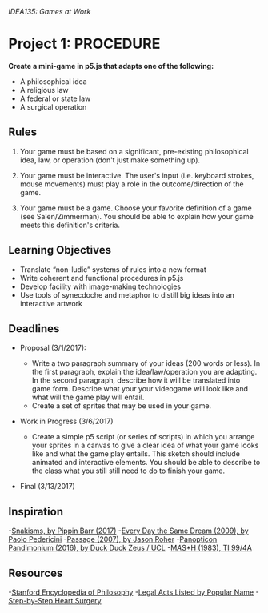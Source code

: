 *IDEA135: Games at Work*
# Project 1: PROCEDURE

**Create a mini-game in p5.js that adapts one of the following:**

- A philosophical idea
- A religious law
- A federal or state law
- A surgical operation

## Rules

1. Your game must be based on a significant, pre-existing
philosophical idea, law, or operation (don't just make something up).

2. Your game must be interactive. The user's input (i.e. keyboard
strokes, mouse movements) must play a role in the outcome/direction of
the game.

3. Your game must be a game. Choose your favorite definition of a game
(see Salen/Zimmerman). You should be able to explain how your game
meets this definition's criteria.

## Learning Objectives

- Translate “non-ludic” systems of rules into a new format
- Write coherent and functional procedures in p5.js
- Develop facility with image-making technologies
- Use tools of synecdoche and metaphor to distill big ideas into an
  interactive artwork

## Deadlines

* Proposal (3/1/2017):
    - Write a two paragraph summary of your ideas (200 words or
      less). In the first paragraph, explain the idea/law/operation
      you are adapting. In the second paragraph, describe how it will
      be translated into game form. Describe what your your videogame
      will look like and what will the game play will entail.
    - Create a set of sprites that may be used in your game.
    
* Work in Progress (3/6/2017)
    - Create a simple p5 script (or series of scripts) in which you
      arrange your sprites in a canvas to give a clear idea of what
      your game looks like and what the game play entails. This sketch
      should include animated and interactive elements. You should be
      able to describe to the class what you still still need to do to
      finish your game.

* Final (3/13/2017)


## Inspiration

-[Snakisms, by Pippin Barr (2017)](https://pippinbarr.github.io/SNAKISMS/)
-[Every Day the Same Dream (2009), by Paolo Pedericini](http://www.molleindustria.org/everydaythesamedream/everydaythesamedream.html)
-[Passage (2007), by Jason Roher](http://hcsoftware.sourceforge.net/passage/)
-[Panopticon Pandimonium (2016), by Duck Duck Zeus / UCL](http://www.ucl.ac.uk/BenthamProject/who/panopticon/panopticon_game)
-[M*A*S*H (1983), TI 99/4A](https://youtu.be/97jagCyC0PY?t=50s)

## Resources
-[Stanford Encyclopedia of Philosophy](https://plato.stanford.edu/contents.html)
-[Legal Acts Listed by Popular Name](https://www.law.cornell.edu/topn/0)
-[Step-by-Step Heart Surgery](http://www.popularmechanics.com/science/health/g542/step-by-step-heart-surgery/?slide=1)
